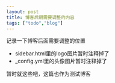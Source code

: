 ```yaml
---
layout: post
title: 博客后期需要调整的内容
tags: ["todo","blog"]
---
```


记录一下博客后面需要调整的位置
* sidebar.html里的logo图片暂时注释掉了
* _config.yml里的头像图片暂时注释掉了

暂时就这些吧，这篇也作为测试博客
            